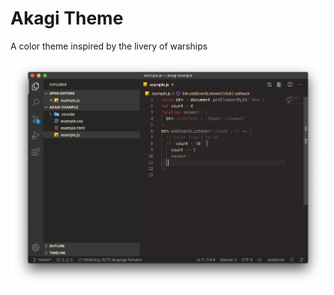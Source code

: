 # Akagi Theme

A color theme inspired by the livery of warships

![](https://raw.githubusercontent.com/gmshiba/vscode-theme-akagi/master/images/sample.png)